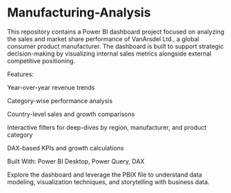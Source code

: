 # Manufacturing-Analysis
This repository contains a Power BI dashboard project focused on analyzing the sales and market share performance of VanArsdel Ltd., a global consumer product manufacturer. The dashboard is built to support strategic decision-making by visualizing internal sales metrics alongside external competitive positioning.

Features:

Year-over-year revenue trends

Category-wise performance analysis

Country-level sales and growth comparisons

Interactive filters for deep-dives by region, manufacturer, and product category

DAX-based KPIs and growth calculations

Built With:
Power BI Desktop, Power Query, DAX

Explore the dashboard and leverage the PBIX file to understand data modeling, visualization techniques, and storytelling with business data.
